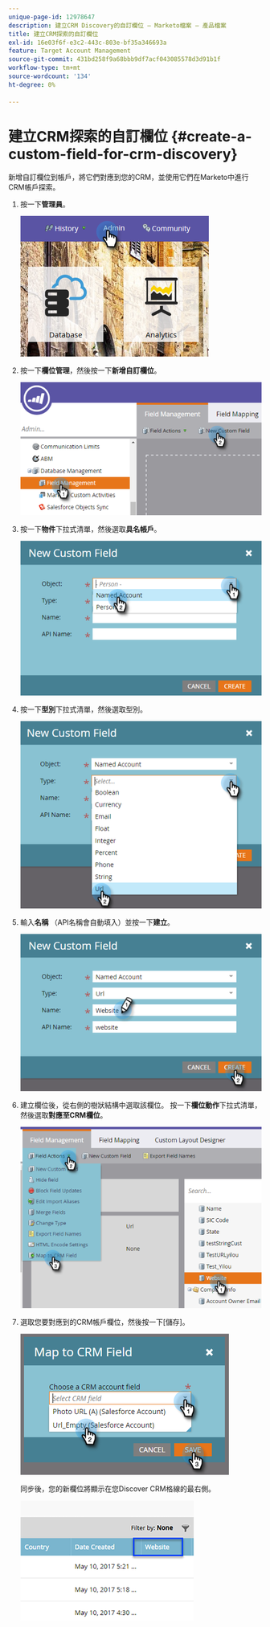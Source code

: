 ```yaml
---
unique-page-id: 12978647
description: 建立CRM Discovery的自訂欄位 — Marketo檔案 — 產品檔案
title: 建立CRM探索的自訂欄位
exl-id: 16e03f6f-e3c2-443c-803e-bf35a346693a
feature: Target Account Management
source-git-commit: 431bd258f9a68bbb9df7acf043085578d3d91b1f
workflow-type: tm+mt
source-wordcount: '134'
ht-degree: 0%

---
```


# 建立CRM探索的自訂欄位 {#create-a-custom-field-for-crm-discovery}

新增自訂欄位到帳戶，將它們對應到您的CRM，並使用它們在Marketo中進行CRM帳戶探索。

1. 按一下&#x200B;**管理員**。

   ![](assets/admin.png)

1. 按一下&#x200B;**欄位管理**，然後按一下&#x200B;**新增自訂欄位**。

   ![](assets/two-4.png)

1. 按一下&#x200B;**物件**&#x200B;下拉式清單，然後選取&#x200B;**具名帳戶**。

   ![](assets/three-3.png)

1. 按一下&#x200B;**型別**&#x200B;下拉式清單，然後選取型別。

   ![](assets/four-3.png)

1. 輸入&#x200B;**名稱** （API名稱會自動填入）並按一下&#x200B;**建立**。

   ![](assets/five-3.png)

1. 建立欄位後，從右側的樹狀結構中選取該欄位。 按一下&#x200B;**欄位動作**&#x200B;下拉式清單，然後選取&#x200B;**對應至CRM欄位**。

   ![](assets/six-2.png)

1. 選取您要對應到的CRM帳戶欄位，然後按一下[儲存]。**&#x200B;**

   ![](assets/seven-1.png)

   同步後，您的新欄位將顯示在您Discover CRM格線的最右側。

   ![](assets/eight.png)
